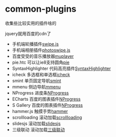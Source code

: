 # common-plugins
收集些比较实用的插件啥的

jquery就用百度的cdn了 
	<script src="http://libs.baidu.com/jquery/1.10.2/jquery.js"></script>

- 手机端轮播插件[swipe.js](http://trytuorisfy.github.io/common-plugins/swipejs)
- 手机端相册插件[photoswipe.js](http://trytuorisfy.github.io/common-plugins/photoswipe)
- 百度受受的音乐播放器[muplayer](http://trytuorisfy.github.io/common-plugins/muplayer)
- pie.htc 可以让ie8支持圆角[pie](http://trytuorisfy.github.io/common-plugins/pie)
- SyntaxHighlighter 代码高亮插件[SyntaxHighlighter](http://trytuorisfy.github.io/common-plugins/SyntaxHighlighter)
- icheck 多选框和单选框[icheck](http://trytuorisfy.github.io/common-plugins/icheck)
- smint 单页固定导航[smint](http://trytuorisfy.github.io/common-plugins/smint)
- mmenu 侧边导航[mmenu](http://trytuorisfy.github.io/common-plugins/mmenu/demo)
- NProgress 进度条[NProgress](http://trytuorisfy.github.io/common-plugins/nprogress)
- ECharts 百度的图表插件[NProgress](http://trytuorisfy.github.io/common-plugins/echarts)
- S Gallery 百度的图表插件[NProgress](http://trytuorisfy.github.io/common-plugins/sgallery)
- hammer.js 触摸手势[hammer](http://trytuorisfy.github.io/common-plugins/hammer)
- scrollloading 滚动加载[scrollloading](http://trytuorisfy.github.io/common-plugins/scrollloading)
- slidesjs 滚动加载[slidesjs](http://trytuorisfy.github.io/common-plugins/slidesjs)
- 三级联动 滚动加载[三级联动](http://trytuorisfy.github.io/common-plugins/liandong)